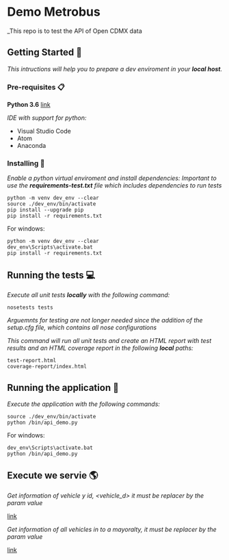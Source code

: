 # Demo Metrobus

_This repo is to test the API of Open CDMX data

## Getting Started :rocket:

_This intructions will help you to prepare a dev enviroment in your **local host**._

### Pre-requisites :clipboard:

**Python 3.6** [link](https://www.python.org/downloads/)

_IDE with support for python:_

* Visual Studio Code
* Atom
* Anaconda

### Installing :wrench:

_Enable a python virtual enviroment and install dependencies:_
_Important to use the **requirements-test.txt** file which includes dependencies to run tests_
```shellscript
python -m venv dev_env --clear
source ./dev_env/bin/activate
pip install --upgrade pip
pip install -r requirements.txt
```
For windows:
```shellscript
python -m venv dev_env --clear
dev_env\Scripts\activate.bat
pip install -r requirements.txt
```

## Running the tests :computer:

_Execute all unit tests **locally** with the following command:_

```shellscript
nosetests tests
```
_Arguemnts for testing are not longer needed since the addition of the setup.cfg file, which contains all nose configurations_

_This command will run all unit tests and create an HTML report with test results and an HTML coverage report in the following **local** paths:_

```shellscript
test-report.html
coverage-report/index.html
```

## Running the application :runner:

_Execute the application with the following commands:_

```shellscript
source ./dev_env/bin/activate
python /bin/api_demo.py
```
For windows:
```shellscript
dev_env\Scripts\activate.bat
python /bin/api_demo.py
```

## Execute we servie :earth_americas:

_Get information of vehicle y id, <vehicle_d> it must be replacer by the param value_

[link](localhost:5000/findMetrobus/vehicleId/<vehicle_id>)


_Get information of all vehicles in to a mayoralty, <alcaldia> it must be replacer by the param value_

[link](localhost:5000//findMetrobusByAlcaldia/alcaldia/<alcaldia>)
